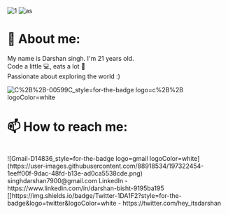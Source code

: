 
![1](https://user-images.githubusercontent.com/88918534/187201907-9f5afd90-9d1a-4bea-9eb7-a994a2729851.gif)        ![as](https://user-images.githubusercontent.com/88918534/187202172-2f10e200-69fa-482e-8452-64e8f084750c.gif)








<h1> 🔭 About me: </h1>
My name is Darshan singh. I'm 21 years old. 
<br> Code a little 💻, eats a lot 🍕</br>
 Passionate about exploring the world  :) 

![C%2B%2B-00599C_style=for-the-badge logo=c%2B%2B logoColor=white](https://user-images.githubusercontent.com/88918534/197322398-4bf39142-20a5-48e7-94cf-a4197e86e1a0.png)



<h1>📫 How to reach me: </h1>

<br>
![Gmail-D14836_style=for-the-badge logo=gmail logoColor=white](https://user-images.githubusercontent.com/88918534/197322454-1eeff00f-9dac-48fd-b13e-ad0ca5538cde.png)
singhdarshan7900@gmail.com
LinkedIn - https://www.linkedin.com/in/darshan-bisht-9195ba195</br>
 []https://img.shields.io/badge/Twitter-1DA1F2?style=for-the-badge&logo=twitter&logoColor=white - https://twitter.com/hey_itsdarshan


